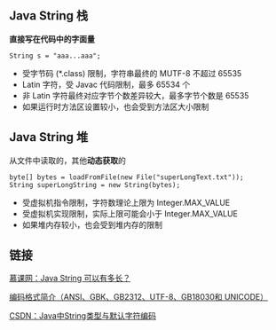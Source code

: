 ## Java String 栈
**直接写在代码中的字面量**

```
String s = "aaa...aaa";
```
* 受字节码 (\*.class) 限制，字符串最终的 MUTF-8 不超过 65535
* Latin 字符，受 Javac 代码限制，最多 65534 个
* 非 Latin 字符最终对应字节个数差异较大，最多字节个数是 65535
* 如果运行时方法区设置较小，也会受到方法区大小限制

## Java String 堆
从文件中读取的，其他**动态获取**的
```
byte[] bytes = loadFromFile(new File("superLongText.txt"));
String superLongString = new String(bytes);
```

* 受虚拟机指令限制，字符数理论上限为 Integer.MAX_VALUE
* 受虚拟机实现限制，实际上限可能会小于 Integer.MAX_VALUE
* 如果堆内存较小，也会受到堆内存的限制

## 链接
[慕课网：Java String 可以有多长？](https://coding.imooc.com/lesson/317.html#mid=22289)

[编码格式简介（ANSI、GBK、GB2312、UTF-8、GB18030和 UNICODE）](https://blog.csdn.net/ldanduo/article/details/8203532/)

[CSDN：Java中String类型与默认字符编码](https://blog.csdn.net/Sugar_Rainbow/article/details/76945323)